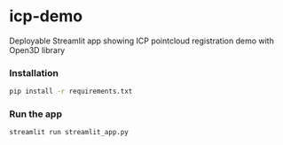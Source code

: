 # icp-demo
Deployable Streamlit app showing ICP pointcloud registration demo with Open3D library

### Installation
```bash
pip install -r requirements.txt
```
### Run the app
```bash
streamlit run streamlit_app.py
```